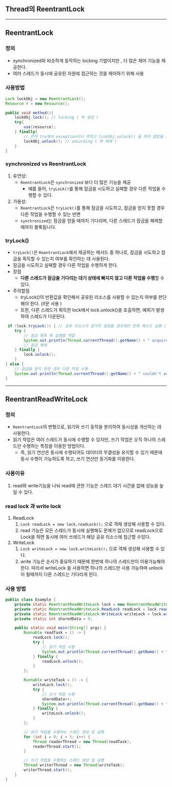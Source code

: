 ## Thread의 ReentrantLock

---

>

## ReentrantLock 

### 정의

- synchronized와 비슷하게 동작하는 locking 기법이지만 , 더 많은 제어 기능을 제공한다. 
- 여러 스레드가 동시에 공유된 자원에 접근하는 것을 제어하기 위해 사용

### 사용방법

```java
Lock lockObj = new ReentrantLock();
Resource r = new Resource();

public void method(){
    lockObj.lock(); // locking ( 락 생성 )
    try{
	    use(resource);        
    } finally{
        // 만약 try에서 exception이나 까먹고 lcokObj.unlock() 을 하지 않았을 경우 "데드락 스레드" 가 발생하므로 try~finally 구문을 사용해야한다. 
	    lockObj.unlock(); // unLocking ( 락 해제 )
    }    
}
```

### synchronized   vs   ReentrantLock 

1. 유연성:
   - `ReentrantLock`은 `synchronized` 보다 더 많은 기능을 제공
     - 예를 들어, `tryLock()`를 통해 잠금을 시도하고 실패할 경우 다른 작업을 수행할 수 있다.
2. 가용성:
   - `ReentrantLock`은 `tryLock()`를 통해 잠금을 시도하고, 잠금을 얻지 못할 경우 다른 작업을 수행할 수 있는 반면 
   - `synchronized`는 잠금을 얻을 때까지 기다리며, 다른 스레드가 잠금을 해제할 때까지 블록됩니다.

### tryLock()

- `tryLock()`은 `ReentrantLock`에서 제공하는 메서드 중 하나로, 잠금을 시도하고 잠금을 획득할 수 있는지 여부를 확인하는 데 사용된다. 
- 잠금을 시도하고 실패할 경우 다른 작업을 수행하게 한다. 
- 장점
  - **다른 스레드가 잠금을 기다리는 대기 상태에 빠지지 않고 다른 작업을 수행**할 수 있다.
- 주의할점
  - tryLock()의 반환값을 확인해서 공유된 리소스를 사용할 수 있는지 여부를 판단해야 한다. (if문 사용 )
  - 또한, 다른 스레드가 획득한 lock에서 lock.unlock()을 호출하면, 예외가 발생하여 스레드가 다운된다. 

```java
 if (lock.tryLock()) { // 공유 리소스가 잠기지 않았을 경우에만 안쪽 매소드 실행 (즉, 공유 리소스에 대한 접근을 아예하지 못함 )
    try {
        // 잠금 획득 후 실행할 작업
        System.out.println(Thread.currentThread().getName() + " acquired the lock"); // 작업 진행 
        // 잠금 해제
    } finally {
        lock.unlock(); 
    }
} else {
    // 잠금을 얻지 못한 경우 다른 작업 수행
    System.out.println(Thread.currentThread().getName() + " couldn't acquire the lock");
}
```



---

## ReentrantReadWriteLock

### 정의

- `ReentrantLock`의 변형으로, 읽기와 쓰기 동작을 분리하여 동시성을 개선하는 데 사용한다. 
- 읽기 작업은 여러 스레드가 동시에 수행할 수 있지만, 쓰기 작업은 오직 하나의 스레드만 수행하는 특징을 이용한 방법이다. 
  - 즉, 읽기 연산은 동시에 수행되어도 데이터의 무결성을 유지할 수 있기 때문에 동시 수행이 가능하도록 하고, 쓰기 연산만 동기화를 이용한다. 

### 사용이유

1. read와 write기능을 나눠 read에 관한 기능은 스레드 대기 시간을 없애 성능을 높일 수 있다. 

### read lock 과  write lock 

1. ReadLock 
   1. `Lock readLock = new lock.readLock();` 으로 객체 생성해 사용할 수 있다. 
   2. read 기능은 모든 스레드가 동시에 실행해도 문제가 없으므로 readLock으로 Lock을 하면 동시에 여러 쓰레드가 해당 공유 리소스에 접근할 수있다. 
2. WriteLock
   1. `Lock writeLock = new lock.writeLock();` 으로 객체 생성해 사용할 수 있다. 
   2. write 기능은 순서가 중요하기 때문에 한번에 하나의 스레드만이 이용가능해야한다. 따라서 writeLock 을 사용하면 하나의 스레드만 사용 가능하며 unlock 이 될때까지 다른 스레드는 기다리게 된다. 

### 사용 방법

```java
public class Example {
    private static ReentrantReadWriteLock lock = new ReentrantReadWriteLock();
    private static ReentrantReadWriteLock.ReadLock readLock = lock.readLock();
    private static ReentrantReadWriteLock.WriteLock writeLock = lock.writeLock();
    private static int sharedData = 0;

    public static void main(String[] args) {
        Runnable readTask = () -> {
            readLock.lock();
            try {
                // 읽기 작업 수행
                System.out.println(Thread.currentThread().getName() + " is reading: " + sharedData);
            } finally {
                readLock.unlock();
            }
        };

        Runnable writeTask = () -> {
            writeLock.lock();
            try {
                // 쓰기 작업 수행
                sharedData++;
                System.out.println(Thread.currentThread().getName() + " is writing: " + sharedData);
            } finally {
                writeLock.unlock();
            }
        };

        // 읽기 작업을 수행하는 스레드 생성 및 실행
        for (int i = 0; i < 5; i++) {
            Thread readerThread = new Thread(readTask);
            readerThread.start();
        }

        // 쓰기 작업을 수행하는 스레드 생성 및 실행
        Thread writerThread = new Thread(writeTask);
        writerThread.start();
    }
}
```

